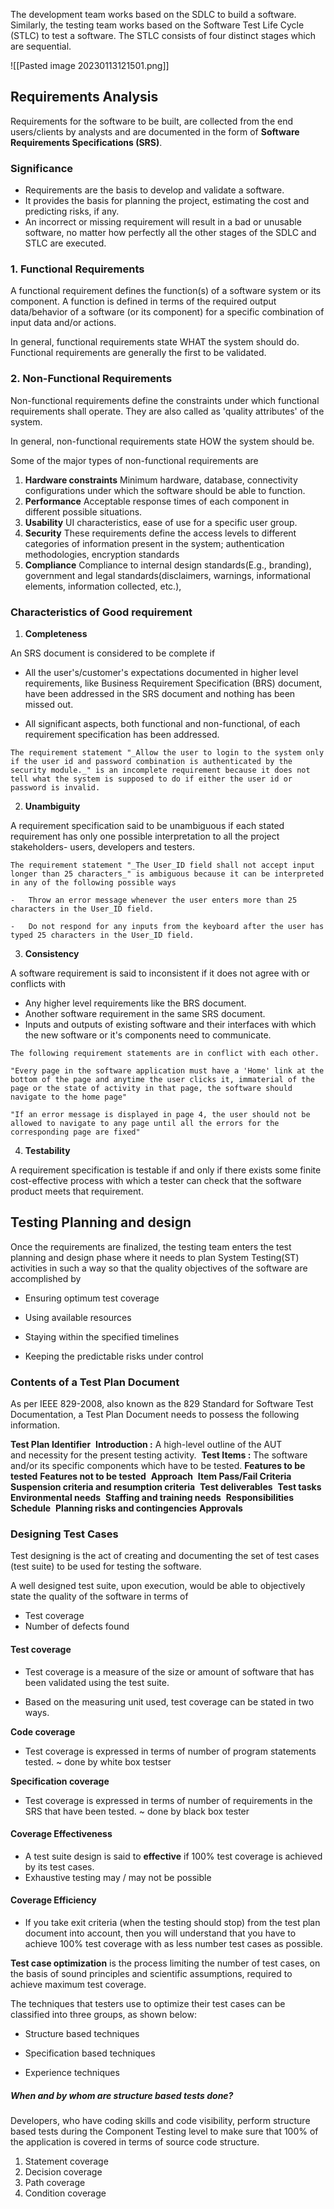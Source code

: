 The development team works based on the SDLC to build a software. Similarly, the testing team works based on the Software Test Life Cycle (STLC) to test a software. The STLC consists of four distinct stages which are sequential.

![[Pasted image 20230113121501.png]]

## Requirements Analysis

Requirements for the software to be built, are collected from the end users/clients by analysts and are documented in the form of **Software Requirements Specifications (SRS)**.

### Significance
-   Requirements are the basis to develop and validate a software. 
-   It provides the basis for planning the project, estimating the cost and predicting risks, if any. 
-   An incorrect or missing requirement will result in a bad or unusable software, no matter how perfectly all the other stages of the SDLC and STLC are executed.


### 1. Functional Requirements

A functional requirement defines the function(s) of a software system or its component. A function is defined in terms of the required output data/behavior of a software (or its component) for a specific combination of input data and/or actions.

In general, functional requirements state WHAT the system should do.
Functional requirements are generally the first to be validated.


### 2. Non-Functional Requirements

Non-functional requirements define the constraints under which functional requirements shall operate. They are also called as 'quality attributes' of the system.

In general, non-functional requirements state HOW the system should be.

Some of the major types of non-functional requirements are

1.  **Hardware constraints** Minimum hardware, database, connectivity configurations under which the software should be able to function.  
2.  **Performance** Acceptable response times of each component in different possible situations. 
3.  **Usability** UI characteristics, ease of use for a specific user group.
4.  **Security** These requirements define the access levels to different categories of information present in the system; authentication methodologies, encryption standards 
5.  **Compliance** Compliance to internal design standards(E.g., branding), government and legal standards(disclaimers, warnings, informational elements, information collected, etc.), 

### Characteristics of Good requirement

1. **Completeness**

An SRS document is considered to be complete if 

-   All the user's/customer's expectations documented in higher level requirements, like Business Requirement Specification (BRS) document, have been addressed in the SRS document and nothing has been missed out.
    
-   All significant aspects, both functional and non-functional, of each requirement specification has been addressed. 

```ad-example
The requirement statement "_Allow the user to login to the system only if the user id and password combination is authenticated by the security module._" is an incomplete requirement because it does not tell what the system is supposed to do if either the user id or password is invalid.
```


2. **Unambiguity**

A requirement specification said to be unambiguous if each stated requirement has only one possible interpretation to all the project stakeholders- users, developers and testers.

```ad-example
The requirement statement "_The User_ID field shall not accept input longer than 25 characters_" is ambiguous because it can be interpreted in any of the following possible ways

-   Throw an error message whenever the user enters more than 25 characters in the User_ID field.
    
-   Do not respond for any inputs from the keyboard after the user has typed 25 characters in the User_ID field.

```


3. **Consistency**

A software requirement is said to inconsistent if it does not agree with or conflicts with

-   Any higher level requirements like the BRS document.
-   Another software requirement in the same SRS document.
-   Inputs and outputs of existing software and their interfaces with which the new software or it's components need to communicate.
    
```ad-example
The following requirement statements are in conflict with each other.

"Every page in the software application must have a 'Home' link at the bottom of the page and anytime the user clicks it, immaterial of the page or the state of activity in that page, the software should navigate to the home page"

"If an error message is displayed in page 4, the user should not be allowed to navigate to any page until all the errors for the corresponding page are fixed"
```

4. **Testability**

A requirement specification is testable if and only if there exists some finite cost-effective process with which a tester can check that the software product meets that requirement.


## Testing Planning and design

Once the requirements are finalized, the testing team enters the test planning and design phase where it needs to plan System Testing(ST) activities in such a way so that the quality objectives of the software are accomplished by

-   Ensuring optimum test coverage
    
-   Using available resources
    
-   Staying within the specified timelines
    
-   Keeping the predictable risks under control

### Contents of a Test Plan Document

As per IEEE 829-2008, also known as the 829 Standard for Software Test Documentation, a Test Plan Document needs to possess the following information.

**Test Plan Identifier** 
**Introduction :** A high-level outline of the AUT and necessity for the present testing activity. 
**Test Items :** The software and/or its specific components which have to be tested.
**Features to be tested**
**Features not to be tested** 
**Approach** 
**Item Pass/Fail Criteria**
**Suspension criteria and resumption criteria** 
**Test deliverables** 
**Test tasks** 
**Environmental needs** 
**Staffing and training needs** 
**Responsibilities** 
**Schedule** 
**Planning risks and contingencies**
**Approvals** 

### Designing Test Cases

Test designing is the act of creating and documenting the set of test cases (test suite) to be used for testing the software.

A well designed test suite, upon execution, would be able to objectively state the quality of the software in terms of 

-   Test coverage
-   Number of defects found

#### Test coverage

-   Test coverage is a measure of the size or amount of software that has been validated using the test suite.
    
-   Based on the measuring unit used, test coverage can be stated in two ways.

**Code coverage**

-   Test coverage is expressed in terms of number of program statements tested. ~ done by  white box testser

**Specification coverage**

-   Test coverage is expressed in terms of number of requirements in the SRS that have been tested. ~ done by black box tester

#### Coverage Effectiveness

-   A test suite design is said to **effective** if 100% test coverage is achieved by its test cases.
-   Exhaustive testing may / may not be possible

#### Coverage Efficiency

-   If you take exit criteria (when the testing should stop) from the test plan document into account, then you will understand that you have to achieve 100% test coverage with as less number test cases as possible.

**Test case optimization** is the process limiting the number of test cases, on the basis of sound principles and scientific assumptions, required to achieve maximum test coverage.

The techniques that testers use to optimize their test cases can be classified into three groups, as shown below:

-   Structure based techniques
    
-   Specification based techniques
    
-   Experience techniques

##### When and by whom are structure based tests done?

Developers, who have coding skills and code visibility, perform structure based tests during the Component Testing level to make sure that 100% of the application is covered in terms of source code structure.


1.  Statement coverage
2.  Decision coverage
3.  Path coverage
4.  Condition coverage

